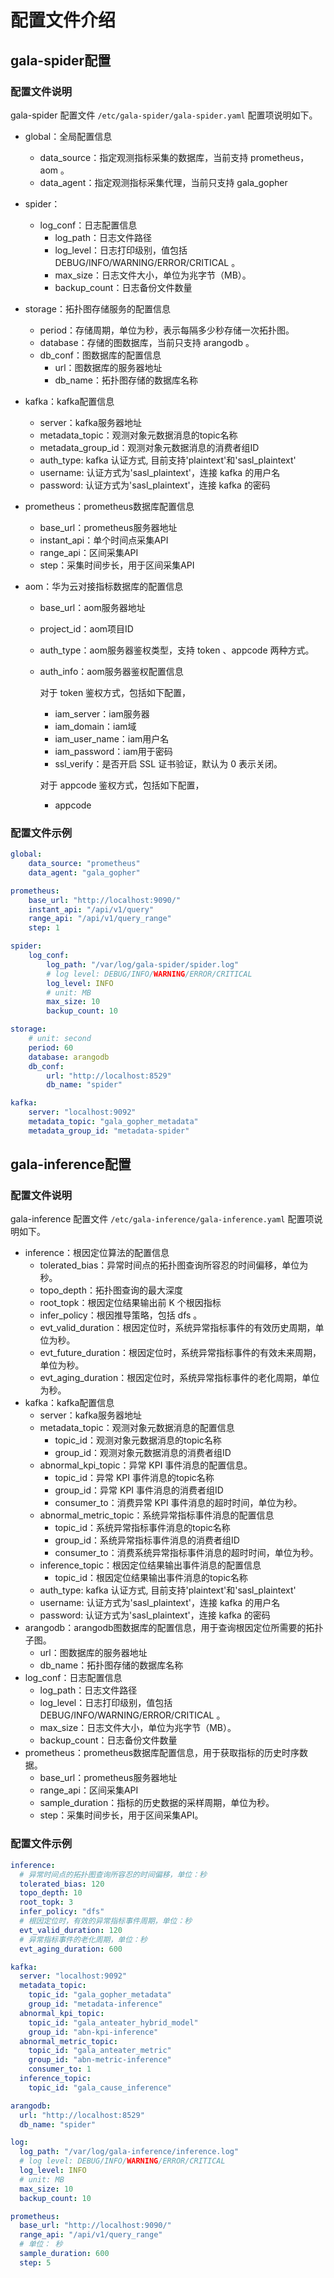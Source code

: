 #  配置文件介绍

## gala-spider配置

### 配置文件说明

gala-spider 配置文件 `/etc/gala-spider/gala-spider.yaml` 配置项说明如下。

- global：全局配置信息
  - data_source：指定观测指标采集的数据库，当前支持 prometheus，aom 。
  - data_agent：指定观测指标采集代理，当前只支持 gala_gopher
- spider：
  - log_conf：日志配置信息
    - log_path：日志文件路径
    - log_level：日志打印级别，值包括 DEBUG/INFO/WARNING/ERROR/CRITICAL 。
    - max_size：日志文件大小，单位为兆字节（MB）。
    - backup_count：日志备份文件数量
- storage：拓扑图存储服务的配置信息
  - period：存储周期，单位为秒，表示每隔多少秒存储一次拓扑图。
  - database：存储的图数据库，当前只支持 arangodb 。
  - db_conf：图数据库的配置信息
    - url：图数据库的服务器地址
    - db_name：拓扑图存储的数据库名称
- kafka：kafka配置信息
  - server：kafka服务器地址
  - metadata_topic：观测对象元数据消息的topic名称
  - metadata_group_id：观测对象元数据消息的消费者组ID
  - auth_type: kafka 认证方式, 目前支持'plaintext'和'sasl_plaintext'
  - username: 认证方式为'sasl_plaintext'，连接 kafka 的用户名
  - password: 认证方式为'sasl_plaintext'，连接 kafka 的密码
- prometheus：prometheus数据库配置信息
  - base_url：prometheus服务器地址
  - instant_api：单个时间点采集API
  - range_api：区间采集API
  - step：采集时间步长，用于区间采集API
  
- aom：华为云对接指标数据库的配置信息

  - base_url：aom服务器地址

  - project_id：aom项目ID

  - auth_type：aom服务器鉴权类型，支持 token 、appcode 两种方式。

  - auth_info：aom服务器鉴权配置信息

    对于 token 鉴权方式，包括如下配置，

    - iam_server：iam服务器
    - iam_domain：iam域
    - iam_user_name：iam用户名
    - iam_password：iam用于密码
    - ssl_verify：是否开启 SSL 证书验证，默认为 0 表示关闭。

    对于 appcode 鉴权方式，包括如下配置，

    - appcode


### 配置文件示例

```yaml
global:
    data_source: "prometheus"
    data_agent: "gala_gopher"

prometheus:
    base_url: "http://localhost:9090/"
    instant_api: "/api/v1/query"
    range_api: "/api/v1/query_range"
    step: 1

spider:
    log_conf:
        log_path: "/var/log/gala-spider/spider.log"
        # log level: DEBUG/INFO/WARNING/ERROR/CRITICAL
        log_level: INFO
        # unit: MB
        max_size: 10
        backup_count: 10

storage:
    # unit: second
    period: 60
    database: arangodb
    db_conf:
        url: "http://localhost:8529"
        db_name: "spider"

kafka:
    server: "localhost:9092"
    metadata_topic: "gala_gopher_metadata"
    metadata_group_id: "metadata-spider"
```



## gala-inference配置

### 配置文件说明

gala-inference 配置文件 `/etc/gala-inference/gala-inference.yaml` 配置项说明如下。

- inference：根因定位算法的配置信息
  - tolerated_bias：异常时间点的拓扑图查询所容忍的时间偏移，单位为秒。
  - topo_depth：拓扑图查询的最大深度
  - root_topk：根因定位结果输出前 K 个根因指标
  - infer_policy：根因推导策略，包括 dfs 。
  - evt_valid_duration：根因定位时，系统异常指标事件的有效历史周期，单位为秒。
  - evt_future_duration：根因定位时，系统异常指标事件的有效未来周期，单位为秒。
  - evt_aging_duration：根因定位时，系统异常指标事件的老化周期，单位为秒。
- kafka：kafka配置信息
  - server：kafka服务器地址
  - metadata_topic：观测对象元数据消息的配置信息
    - topic_id：观测对象元数据消息的topic名称
    - group_id：观测对象元数据消息的消费者组ID
  - abnormal_kpi_topic：异常 KPI 事件消息的配置信息。
    - topic_id：异常 KPI 事件消息的topic名称
    - group_id：异常 KPI 事件消息的消费者组ID
    - consumer_to：消费异常 KPI 事件消息的超时时间，单位为秒。
  - abnormal_metric_topic：系统异常指标事件消息的配置信息
    - topic_id：系统异常指标事件消息的topic名称
    - group_id：系统异常指标事件消息的消费者组ID
    - consumer_to：消费系统异常指标事件消息的超时时间，单位为秒。
  - inference_topic：根因定位结果输出事件消息的配置信息
    - topic_id：根因定位结果输出事件消息的topic名称
  - auth_type: kafka 认证方式, 目前支持'plaintext'和'sasl_plaintext'
  - username: 认证方式为'sasl_plaintext'，连接 kafka 的用户名
  - password: 认证方式为'sasl_plaintext'，连接 kafka 的密码
- arangodb：arangodb图数据库的配置信息，用于查询根因定位所需要的拓扑子图。
  - url：图数据库的服务器地址
  - db_name：拓扑图存储的数据库名称
- log_conf：日志配置信息
  - log_path：日志文件路径
  - log_level：日志打印级别，值包括 DEBUG/INFO/WARNING/ERROR/CRITICAL 。
  - max_size：日志文件大小，单位为兆字节（MB）。
  - backup_count：日志备份文件数量
- prometheus：prometheus数据库配置信息，用于获取指标的历史时序数据。
  - base_url：prometheus服务器地址
  - range_api：区间采集API
  - sample_duration：指标的历史数据的采样周期，单位为秒。
  - step：采集时间步长，用于区间采集API。

### 配置文件示例

```yaml
inference:
  # 异常时间点的拓扑图查询所容忍的时间偏移，单位：秒
  tolerated_bias: 120
  topo_depth: 10
  root_topk: 3
  infer_policy: "dfs"
  # 根因定位时，有效的异常指标事件周期，单位：秒
  evt_valid_duration: 120
  # 异常指标事件的老化周期，单位：秒
  evt_aging_duration: 600

kafka:
  server: "localhost:9092"
  metadata_topic:
    topic_id: "gala_gopher_metadata"
    group_id: "metadata-inference"
  abnormal_kpi_topic:
    topic_id: "gala_anteater_hybrid_model"
    group_id: "abn-kpi-inference"
  abnormal_metric_topic:
    topic_id: "gala_anteater_metric"
    group_id: "abn-metric-inference"
    consumer_to: 1
  inference_topic:
    topic_id: "gala_cause_inference"

arangodb:
  url: "http://localhost:8529"
  db_name: "spider"

log:
  log_path: "/var/log/gala-inference/inference.log"
  # log level: DEBUG/INFO/WARNING/ERROR/CRITICAL
  log_level: INFO
  # unit: MB
  max_size: 10
  backup_count: 10

prometheus:
  base_url: "http://localhost:9090/"
  range_api: "/api/v1/query_range"
  # 单位： 秒
  sample_duration: 600
  step: 5
```